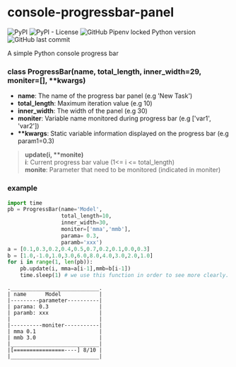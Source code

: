 # console-progressbar-panel
![PyPI](https://img.shields.io/pypi/v/consoleProgressbaPanel)
![PyPI - License](https://img.shields.io/pypi/l/consoleProgressbarPanel?style=plastic)
![GitHub Pipenv locked Python version](https://img.shields.io/github/pipenv/locked/python-version/bubblecode/console-progressbar-panel)
![GitHub last commit](https://img.shields.io/github/last-commit/bubblecode/console-progressbar-panel)

A simple Python console progress bar
### class ProgressBar(name, total_length, inner_width=29, moniter=[], **kwargs)
 - **name**: The name of the progress bar panel (e.g 'New Task')
 - **total_length**: Maximum iteration value (e.g 10)
 - **inner_width**: The width of the panel (e.g 30)
 - **moniter**: Variable name monitored during progress bar (e.g ['var1', 'var2'])
 - **\*\*kwargs**: Static variable information displayed on the progress bar (e.g param1=0.3)
> **update(i, \*\*monite)**<br>
> **i**: Current progress bar value (1<= i <= total_length)<br>
> **monite**: Parameter that need to be monitored (indicated in moniter)
### example
```python
import time
pb = ProgressBar(name='Model',
                 total_length=10, 
                 inner_width=30, 
                 moniter=['mma','mmb'], 
                 parama= 0.3, 
                 paramb='xxx')
a = [0.1,0.3,0.2,0.4,0.5,0.7,0.2,0.1,0.0,0.3]
b = [1.0,-1.0,1.0,3.0,6.0,8.0,4.0,3.0,2.0,1.0]
for i in range(1, len(pb)):
    pb.update(i, mma=a[i-1],mmb=b[i-1])
    time.sleep(1) # we use this function in order to see more clearly. 
```
```shell
.____________________________.
| name      Model            |
|---------parameter----------|
| parama: 0.3                |
| paramb: xxx                |
|                            |
|----------moniter-----------|
| mma 0.1                    |
| mmb 3.0                    |
|____________________________|
|[================----] 8/10 |
|____________________________|
```
